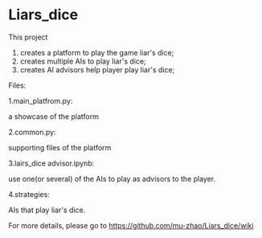 # Liars_dice

This project
1. creates a platform to play the game liar's dice; 
2. creates multiple AIs to play liar's dice;
3. creates AI advisors help player play liar's dice;

Files:



1.main_platfrom.py:

 a showcase of the platform


2.common.py:

 supporting files of the platform



3.lairs_dice advisor.ipynb:

 use one(or several) of the AIs to play as advisors to the player.


4.strategies:

 AIs that play liar's dice.
   
   
For more details, please go to https://github.com/mu-zhao/Liars_dice/wiki
